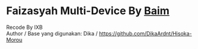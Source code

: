# Faizasyah Multi-Device By <a href=https://wa.me/6282116264825>Baim</a><br>
Recode By IXB<br>
Author / Base yang digunakan: Dika / https://github.com/DikaArdnt/Hisoka-Morou
